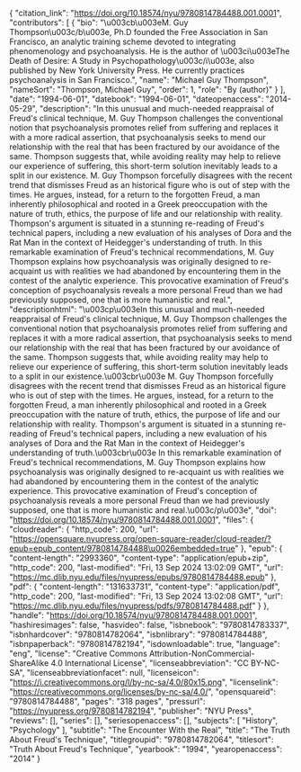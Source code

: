 {
   "citation_link": "https://doi.org/10.18574/nyu/9780814784488.001.0001",
   "contributors": [
     {
       "bio": "\u003cb\u003eM. Guy Thompson\u003c/b\u003e, Ph.D founded the Free Association in San Francisco, an analytic training scheme devoted to integrating phenomenology and psychoanalysis. He is the author of \u003ci\u003eThe Death of Desire: A Study in Psychopathology\u003c/i\u003e, also published by New York University Press. He currently practices psychoanalysis in San Francisco.",
       "name": "Michael Guy Thompson",
       "nameSort": "Thompson, Michael Guy",
       "order": 1,
       "role": "By (author)"
     }
   ],
   "date": "1994-06-01",
   "datebook": "1994-06-01",
   "dateopenaccess": "2014-05-29",
   "description": "In this unusual and much-needed reappraisal of Freud's clinical technique, M. Guy Thompson challenges the conventional notion that psychoanalysis promotes relief from suffering and replaces it with a more radical assertion, that psychoanalysis seeks to mend our relationship with the real that has been fractured by our avoidance of the same.  Thompson suggests that, while avoiding reality may help to relieve our experience of suffering, this short-term solution inevitably leads to a split in our existence. M. Guy Thompson forcefully disagrees with the recent trend that dismisses Freud as an historical figure who is out of step with the times.  He argues, instead, for a return to the forgotten Freud, a man inherently philosophical and rooted in a Greek preoccupation with the nature of truth, ethics, the purpose of life and our relationship with reality.  Thompson's argument is situated in a stunning re-reading of Freud's technical papers, including a new evaluation of his analyses of Dora and the Rat Man in the context of Heidegger's understanding of truth. In this remarkable examination of Freud's technical recommendations, M. Guy Thompson explains how psychoanalysis was originally designed to re-acquaint us with realities we had  abandoned by encountering them in the contest of the analytic experience.  This provocative examination of Freud's conception of psychoanalysis reveals a more personal Freud than we had previously supposed, one that is more humanistic and real.",
   "descriptionhtml": "\u003cp\u003eIn this unusual and much-needed reappraisal of Freud's clinical technique, M. Guy Thompson challenges the conventional notion that psychoanalysis promotes relief from suffering and replaces it with a more radical assertion, that psychoanalysis seeks to mend our relationship with the real that has been fractured by our avoidance of the same.  Thompson suggests that, while avoiding reality may help to relieve our experience of suffering, this short-term solution inevitably leads to a split in our existence.\u003cbr\u003e M. Guy Thompson forcefully disagrees with the recent trend that dismisses Freud as an historical figure who is out of step with the times.  He argues, instead, for a return to the forgotten Freud, a man inherently philosophical and rooted in a Greek preoccupation with the nature of truth, ethics, the purpose of life and our relationship with reality.  Thompson's argument is situated in a stunning re-reading of Freud's technical papers, including a new evaluation of his analyses of Dora and the Rat Man in the context of Heidegger's understanding of truth.\u003cbr\u003e In this remarkable examination of Freud's technical recommendations, M. Guy Thompson explains how psychoanalysis was originally designed to re-acquaint us with realities we had  abandoned by encountering them in the contest of the analytic experience.  This provocative examination of Freud's conception of psychoanalysis reveals a more personal Freud than we had previously supposed, one that is more humanistic and real.\u003c/p\u003e",
   "doi": "https://doi.org/10.18574/nyu/9780814784488.001.0001",
   "files": {
     "cloudreader": {
       "http_code": 200,
       "url": "https://opensquare.nyupress.org/open-square-reader/cloud-reader/?epub=epub_content/9780814784488\u0026embedded=true"
     },
     "epub": {
       "content-length": "2993360",
       "content-type": "application/epub+zip",
       "http_code": 200,
       "last-modified": "Fri, 13 Sep 2024 13:02:09 GMT",
       "url": "https://mc.dlib.nyu.edu/files/nyupress/epubs/9780814784488.epub"
     },
     "pdf": {
       "content-length": "131633731",
       "content-type": "application/pdf",
       "http_code": 200,
       "last-modified": "Fri, 13 Sep 2024 13:02:08 GMT",
       "url": "https://mc.dlib.nyu.edu/files/nyupress/pdfs/9780814784488.pdf"
     }
   },
   "handle": "https://doi.org/10.18574/nyu/9780814784488.001.0001",
   "hashiresimages": false,
   "hasvideo": false,
   "isbnebook": "9780814783337",
   "isbnhardcover": "9780814782064",
   "isbnlibrary": "9780814784488",
   "isbnpaperback": "9780814782194",
   "isdownloadable": true,
   "language": "eng",
   "license": "Creative Commons Attribution-NonCommercial-ShareAlike 4.0 International License",
   "licenseabbreviation": "CC BY-NC-SA",
   "licenseabbreviationfacet": null,
   "licenseicon": "https://i.creativecommons.org/l/by-nc-sa/4.0/80x15.png",
   "licenselink": "https://creativecommons.org/licenses/by-nc-sa/4.0/",
   "opensquareid": "9780814784488",
   "pages": "318 pages",
   "pressurl": "https://nyupress.org/9780814782194",
   "publisher": "NYU Press",
   "reviews": [],
   "series": [],
   "seriesopenaccess": [],
   "subjects": [
     "History",
     "Psychology"
   ],
   "subtitle": "The Encounter With the Real",
   "title": "The Truth About Freud's Technique",
   "titlegroupid": "9780814782064",
   "titlesort": "Truth About Freud's Technique",
   "yearbook": "1994",
   "yearopenaccess": "2014"
 }
